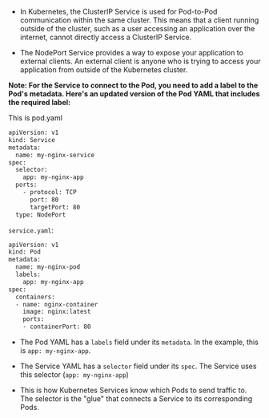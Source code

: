 - In Kubernetes, the ClusterIP Service is used for Pod-to-Pod communication within the same cluster. This means that a client running outside of the cluster, such as a user accessing an application over the internet, cannot directly access a ClusterIP Service.

- The NodePort Service provides a way to expose your application to external clients. An external client is anyone who is trying to access your application from outside of the Kubernetes cluster.

**Note: For the Service to connect to the Pod, you need to add a label to the Pod's metadata. Here's an updated version of the Pod YAML that includes the required label:**


This is pod.yaml
```bash
apiVersion: v1
kind: Service
metadata:
  name: my-nginx-service
spec:
  selector:
    app: my-nginx-app
  ports:
    - protocol: TCP
      port: 80
      targetPort: 80
  type: NodePort
```

`service.yaml`:
```bash
apiVersion: v1
kind: Pod
metadata:
  name: my-nginx-pod
  labels:
    app: my-nginx-app
spec:
  containers:
  - name: nginx-container
    image: nginx:latest
    ports:
    - containerPort: 80
```




- The Pod YAML has a `labels` field under its `metadata`. In the example, this is `app: my-nginx-app`.

- The Service YAML has a `selector` field under its `spec`. The Service uses this selector (`app: my-nginx-app`)

- This is how Kubernetes Services know which Pods to send traffic to. The selector is the "glue" that connects a Service to its corresponding Pods.
